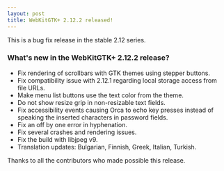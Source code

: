 ```yaml
---
layout: post
title: WebKitGTK+ 2.12.2 released!
---
```


This is a bug fix release in the stable 2.12 series.

### What's new in the WebKitGTK+ 2.12.2 release?

 - Fix rendering of scrollbars with GTK themes using stepper buttons.
 - Fix compatibility issue with 2.12.1 regarding local storage access from file URLs.
 - Make menu list buttons use the text color from the theme.
 - Do not show resize grip in non-resizable text fields.
 - Fix accessibility events causing Orca to echo key presses instead of speaking the
   inserted characters in password fields.
 - Fix an off by one error in hyphenation.
 - Fix several crashes and rendering issues.
 - Fix the build with libjpeg v9.
 - Translation updates: Bulgarian, Finnish, Greek, Italian, Turkish.

Thanks to all the contributors who made possible this release.
